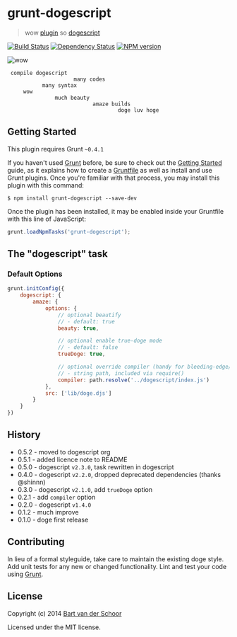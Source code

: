# grunt-dogescript

>  wow [plugin](http://gruntjs.com/) so [dogescript](https://github.com/dogescript/dogescript)

[![Build Status](https://secure.travis-ci.org/dogescript/grunt-dogescript.svg?branch=master)](http://travis-ci.org/dogescript/grunt-dogescript) [![Dependency Status](https://david-dm.org/dogescript/grunt-dogescript.svg)](https://david-dm.org/dogescript/grunt-dogescript) [![NPM version](https://badge.fury.io/js/grunt-dogescript.svg)](http://badge.fury.io/js/grunt-dogescript)

![wow](https://raw.github.com/dogescript/grunt-dogescript/master/media/doge-01.jpg)

     compile dogescript  
                         many codes 
               many syntax
         wow 
                   much beauty
                               amaze builds
                                       doge luv hoge         

## Getting Started
This plugin requires Grunt `~0.4.1`

If you haven't used [Grunt](http://gruntjs.com/) before, be sure to check out the [Getting Started](http://gruntjs.com/getting-started) guide, as it explains how to create a [Gruntfile](http://gruntjs.com/sample-gruntfile) as well as install and use Grunt plugins. Once you're familiar with that process, you may install this plugin with this command:

```shell
$ npm install grunt-dogescript --save-dev
```

Once the plugin has been installed, it may be enabled inside your Gruntfile with this line of JavaScript:

```js
grunt.loadNpmTasks('grunt-dogescript');
```

## The "dogescript" task       

### Default Options

```js
grunt.initConfig({
	dogescript: {
		amaze: {
			options: {
				// optional beautify
				// - default: true
				beauty: true,

				// optional enable true-doge mode
				// - default: false
				trueDoge: true,

				// optional override compiler (handy for bleeding-edge/local editing)
				// - string path, included via require() 
				compiler: path.resolve('../dogescript/index.js')
			},
			src: ['lib/doge.djs']
		}
	}
})
```

## History

* 0.5.2 - moved to dogescript org
* 0.5.1 - added licence note to README
* 0.5.0 - dogescript `v2.3.0`, task rewritten in dogescript
* 0.4.0 - dogescript `v2.2.0`, dropped deprecated dependencies (thanks @shinnn)
* 0.3.0 - dogescript `v2.1.0`, add `trueDoge` option
* 0.2.1 - add `compiler` option
* 0.2.0 - dogescript `v1.4.0`
* 0.1.2 - much improve
* 0.1.0 - doge first release


## Contributing

In lieu of a formal styleguide, take care to maintain the existing doge style. Add unit tests for any new or changed functionality. Lint and test your code using [Grunt](http://gruntjs.com/).

## License

Copyright (c) 2014 [Bart van der Schoor](https://github.com/Bartvds)

Licensed under the MIT license.
